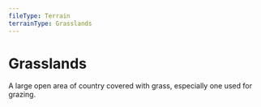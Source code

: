 ```yaml
---
fileType: Terrain
terrainType: Grasslands
---
```

# Grasslands
A large open area of country covered with grass, especially one used for grazing.
